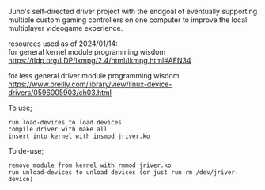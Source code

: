 Juno's self-directed driver project with the endgoal of eventually supporting multiple custom gaming controllers on one computer to improve the local multiplayer videogame experience.

resources used as of 2024/01/14: </br>
for general kernel module programming wisdom https://tldp.org/LDP/lkmpg/2.4/html/lkmpg.html#AEN34

for less general driver module programming wisdom https://www.oreilly.com/library/view/linux-device-drivers/0596005903/ch03.html

To use;

    run load-devices to load devices
    compile driver with make all
    insert into kernel with insmod jriver.ko

To de-use;

    remove module from kernel with rmmod jriver.ko
    run unload-devices to unload devices (or just run rm /dev/jriver-device)

